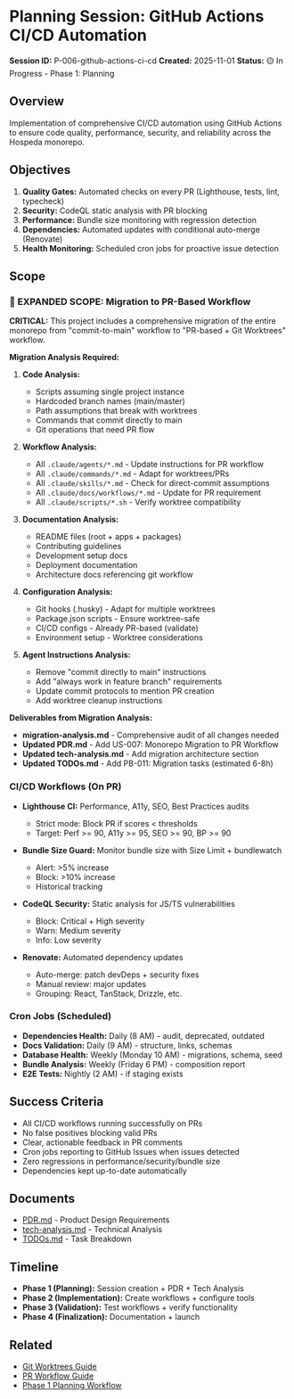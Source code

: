 # Planning Session: GitHub Actions CI/CD Automation

**Session ID:** P-006-github-actions-ci-cd
**Created:** 2025-11-01
**Status:** 🟡 In Progress - Phase 1: Planning

## Overview

Implementation of comprehensive CI/CD automation using GitHub Actions to ensure code quality, performance, security, and reliability across the Hospeda monorepo.

## Objectives

1. **Quality Gates:** Automated checks on every PR (Lighthouse, tests, lint, typecheck)
2. **Security:** CodeQL static analysis with PR blocking
3. **Performance:** Bundle size monitoring with regression detection
4. **Dependencies:** Automated updates with conditional auto-merge (Renovate)
5. **Health Monitoring:** Scheduled cron jobs for proactive issue detection

## Scope

### 🔄 EXPANDED SCOPE: Migration to PR-Based Workflow

**CRITICAL:** This project includes a comprehensive migration of the entire monorepo from "commit-to-main" workflow to "PR-based + Git Worktrees" workflow.

**Migration Analysis Required:**

1. **Code Analysis:**
   - Scripts assuming single project instance
   - Hardcoded branch names (main/master)
   - Path assumptions that break with worktrees
   - Commands that commit directly to main
   - Git operations that need PR flow

2. **Workflow Analysis:**
   - All `.claude/agents/*.md` - Update instructions for PR workflow
   - All `.claude/commands/*.md` - Adapt for worktrees/PRs
   - All `.claude/skills/*.md` - Check for direct-commit assumptions
   - All `.claude/docs/workflows/*.md` - Update for PR requirement
   - All `.claude/scripts/*.sh` - Verify worktree compatibility

3. **Documentation Analysis:**
   - README files (root + apps + packages)
   - Contributing guidelines
   - Development setup docs
   - Deployment documentation
   - Architecture docs referencing git workflow

4. **Configuration Analysis:**
   - Git hooks (.husky) - Adapt for multiple worktrees
   - Package.json scripts - Ensure worktree-safe
   - CI/CD configs - Already PR-based (validate)
   - Environment setup - Worktree considerations

5. **Agent Instructions Analysis:**
   - Remove "commit directly to main" instructions
   - Add "always work in feature branch" requirements
   - Update commit protocols to mention PR creation
   - Add worktree cleanup instructions

**Deliverables from Migration Analysis:**

- **migration-analysis.md** - Comprehensive audit of all changes needed
- **Updated PDR.md** - Add US-007: Monorepo Migration to PR Workflow
- **Updated tech-analysis.md** - Add migration architecture section
- **Updated TODOs.md** - Add PB-011: Migration tasks (estimated 6-8h)

### CI/CD Workflows (On PR)

- **Lighthouse CI:** Performance, A11y, SEO, Best Practices audits
  - Strict mode: Block PR if scores < thresholds
  - Target: Perf >= 90, A11y >= 95, SEO >= 90, BP >= 90

- **Bundle Size Guard:** Monitor bundle size with Size Limit + bundlewatch
  - Alert: >5% increase
  - Block: >10% increase
  - Historical tracking

- **CodeQL Security:** Static analysis for JS/TS vulnerabilities
  - Block: Critical + High severity
  - Warn: Medium severity
  - Info: Low severity

- **Renovate:** Automated dependency updates
  - Auto-merge: patch devDeps + security fixes
  - Manual review: major updates
  - Grouping: React, TanStack, Drizzle, etc.

### Cron Jobs (Scheduled)

- **Dependencies Health:** Daily (8 AM) - audit, deprecated, outdated
- **Docs Validation:** Daily (9 AM) - structure, links, schemas
- **Database Health:** Weekly (Monday 10 AM) - migrations, schema, seed
- **Bundle Analysis:** Weekly (Friday 6 PM) - composition report
- **E2E Tests:** Nightly (2 AM) - if staging exists

## Success Criteria

- All CI/CD workflows running successfully on PRs
- No false positives blocking valid PRs
- Clear, actionable feedback in PR comments
- Cron jobs reporting to GitHub Issues when issues detected
- Zero regressions in performance/security/bundle size
- Dependencies kept up-to-date automatically

## Documents

- [PDR.md](./PDR.md) - Product Design Requirements
- [tech-analysis.md](./tech-analysis.md) - Technical Analysis
- [TODOs.md](./TODOs.md) - Task Breakdown

## Timeline

- **Phase 1 (Planning):** Session creation + PDR + Tech Analysis
- **Phase 2 (Implementation):** Create workflows + configure tools
- **Phase 3 (Validation):** Test workflows + verify functionality
- **Phase 4 (Finalization):** Documentation + launch

## Related

- [Git Worktrees Guide](../../docs/guides/git-worktrees.md)
- [PR Workflow Guide](../../docs/guides/pr-workflow.md)
- [Phase 1 Planning Workflow](../../docs/workflows/phase-1-planning.md)
